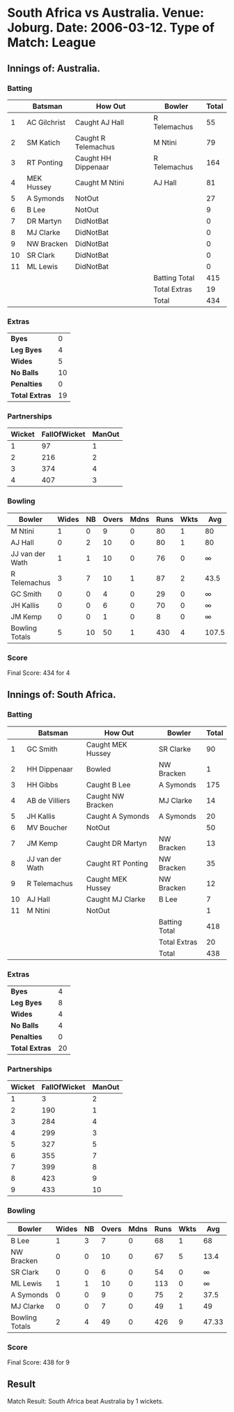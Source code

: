 # South Africa vs Australia. Venue: Joburg. Date: 2006-03-12. Type of Match: League
## Innings of: Australia.
### Batting
|    | Batsman      | How Out             | Bowler        | Total |
| -- | ------------ | ------------------- | ------------- | ----- |
| 1  | AC Gilchrist | Caught AJ Hall      | R Telemachus  | 55    |
| 2  | SM Katich    | Caught R Telemachus | M Ntini       | 79    |
| 3  | RT Ponting   | Caught HH Dippenaar | R Telemachus  | 164   |
| 4  | MEK Hussey   | Caught M Ntini      | AJ Hall       | 81    |
| 5  | A Symonds    | NotOut              |               | 27    |
| 6  | B Lee        | NotOut              |               | 9     |
| 7  | DR Martyn    | DidNotBat           |               | 0     |
| 8  | MJ Clarke    | DidNotBat           |               | 0     |
| 9  | NW Bracken   | DidNotBat           |               | 0     |
| 10 | SR Clark     | DidNotBat           |               | 0     |
| 11 | ML Lewis     | DidNotBat           |               | 0     |
|    |              |                     | Batting Total | 415   |
|    |              |                     | Total Extras  | 19    |
|    |              |                     | Total         | 434   |
### Extras
|                  |    |
| ---------------- | -- |
| __Byes__         | 0  |
| __Leg Byes__     | 4  |
| __Wides__        | 5  |
| __No Balls__     | 10 |
| __Penalties__    | 0  |
| __Total Extras__ | 19 |
### Partnerships
| Wicket | FallOfWicket | ManOut |
| ------ | ------------ | ------ |
| 1      | 97           | 1      |
| 2      | 216          | 2      |
| 3      | 374          | 4      |
| 4      | 407          | 3      |
### Bowling
| Bowler          | Wides | NB | Overs | Mdns | Runs | Wkts | Avg   |
| --------------- | ----- | -- | ----- | ---- | ---- | ---- | ----- |
| M Ntini         | 1     | 0  | 9     | 0    | 80   | 1    | 80    |
| AJ Hall         | 0     | 2  | 10    | 0    | 80   | 1    | 80    |
| JJ van der Wath | 1     | 1  | 10    | 0    | 76   | 0    | ∞     |
| R Telemachus    | 3     | 7  | 10    | 1    | 87   | 2    | 43.5  |
| GC Smith        | 0     | 0  | 4     | 0    | 29   | 0    | ∞     |
| JH Kallis       | 0     | 0  | 6     | 0    | 70   | 0    | ∞     |
| JM Kemp         | 0     | 0  | 1     | 0    | 8    | 0    | ∞     |
| Bowling Totals  | 5     | 10 | 50    | 1    | 430  | 4    | 107.5 |
### Score
Final Score: 434 for 4

## Innings of: South Africa.
### Batting
|    | Batsman         | How Out           | Bowler        | Total |
| -- | --------------- | ----------------- | ------------- | ----- |
| 1  | GC Smith        | Caught MEK Hussey | SR Clarke     | 90    |
| 2  | HH Dippenaar    | Bowled            | NW Bracken    | 1     |
| 3  | HH Gibbs        | Caught B Lee      | A Symonds     | 175   |
| 4  | AB de Villiers  | Caught NW Bracken | MJ Clarke     | 14    |
| 5  | JH Kallis       | Caught A Symonds  | A Symonds     | 20    |
| 6  | MV Boucher      | NotOut            |               | 50    |
| 7  | JM Kemp         | Caught DR Martyn  | NW Bracken    | 13    |
| 8  | JJ van der Wath | Caught RT Ponting | NW Bracken    | 35    |
| 9  | R Telemachus    | Caught MEK Hussey | NW Bracken    | 12    |
| 10 | AJ Hall         | Caught MJ Clarke  | B Lee         | 7     |
| 11 | M Ntini         | NotOut            |               | 1     |
|    |                 |                   | Batting Total | 418   |
|    |                 |                   | Total Extras  | 20    |
|    |                 |                   | Total         | 438   |
### Extras
|                  |    |
| ---------------- | -- |
| __Byes__         | 4  |
| __Leg Byes__     | 8  |
| __Wides__        | 4  |
| __No Balls__     | 4  |
| __Penalties__    | 0  |
| __Total Extras__ | 20 |
### Partnerships
| Wicket | FallOfWicket | ManOut |
| ------ | ------------ | ------ |
| 1      | 3            | 2      |
| 2      | 190          | 1      |
| 3      | 284          | 4      |
| 4      | 299          | 3      |
| 5      | 327          | 5      |
| 6      | 355          | 7      |
| 7      | 399          | 8      |
| 8      | 423          | 9      |
| 9      | 433          | 10     |
### Bowling
| Bowler         | Wides | NB | Overs | Mdns | Runs | Wkts | Avg   |
| -------------- | ----- | -- | ----- | ---- | ---- | ---- | ----- |
| B Lee          | 1     | 3  | 7     | 0    | 68   | 1    | 68    |
| NW Bracken     | 0     | 0  | 10    | 0    | 67   | 5    | 13.4  |
| SR Clark       | 0     | 0  | 6     | 0    | 54   | 0    | ∞     |
| ML Lewis       | 1     | 1  | 10    | 0    | 113  | 0    | ∞     |
| A Symonds      | 0     | 0  | 9     | 0    | 75   | 2    | 37.5  |
| MJ Clarke      | 0     | 0  | 7     | 0    | 49   | 1    | 49    |
| Bowling Totals | 2     | 4  | 49    | 0    | 426  | 9    | 47.33 |
### Score
Final Score: 438 for 9

## Result
Match Result:  South Africa beat Australia by 1 wickets.
